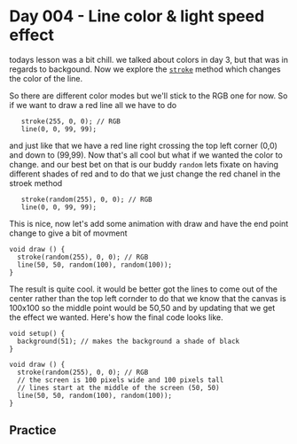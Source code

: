 # Day 004 - Line color & light speed effect
todays lesson was a bit chill. we talked about colors in day 3, but that was in regards to backgound. Now we explore the 
[`stroke`](https://p5js.org/reference/#/p5/stroke) method which changes the color of the line.

So there are different color modes but we'll stick to the RGB one for now. So if we want to draw a red line all we have to do
```
   stroke(255, 0, 0); // RGB
   line(0, 0, 99, 99);
```
and just like that we have a red line right crossing the top left corner (0,0) and down to (99,99). Now that's all cool but what if
we wanted the color to change. and our best bet on that is our buddy `random` lets fixate on having different shades of red 
and to do that we just change the red chanel in the stroek method 
```
   stroke(random(255), 0, 0); // RGB
   line(0, 0, 99, 99);
```

This is nice, now let's add some animation with draw and have the end point change to give a bit of movment 
```
void draw () {
  stroke(random(255), 0, 0); // RGB
  line(50, 50, random(100), random(100));
}
```

The result is quite cool. it would be better got the lines to come out of the center rather than the top left cornder to do that
we know that the canvas is 100x100 so the middle point would be 50,50 and by updating that we get the effect we wanted. Here's 
how the final code looks like.

```
void setup() {
  background(51); // makes the background a shade of black
}

void draw () {
  stroke(random(255), 0, 0); // RGB
  // the screen is 100 pixels wide and 100 pixels tall
  // lines start at the middle of the screen (50, 50)
  line(50, 50, random(100), random(100));
}

```

## Practice
